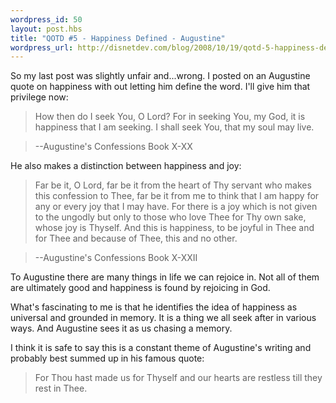 ```yaml
--- 
wordpress_id: 50
layout: post.hbs
title: "QOTD #5 - Happiness Defined - Augustine"
wordpress_url: http://disnetdev.com/blog/2008/10/19/qotd-5-happiness-defined-augustine/
---
```

So my last post was slightly unfair and...wrong. I posted on an
Augustine quote on happiness with out letting him define the word. I'll
give him that privilege now:

>How then do I seek You, O Lord? For in seeking You, my God, it is
>happiness that I am seeking. I shall seek You, that my soul may live.

>--Augustine's Confessions Book X-XX

He also makes a distinction between happiness and joy:

>Far be it, O Lord, far be it from the heart of Thy servant who makes
>this confession to Thee, far be it from me to think that I am happy
>for any or every joy that I may have. For there is a joy which is not
>given to the ungodly but only to those who love Thee for Thy own sake,
>whose joy is Thyself. And this is happiness, to be joyful in Thee and
>for Thee and because of Thee, this and no other.

>--Augustine's Confessions Book X-XXII

To Augustine there are many things in life we can rejoice in. Not all of
them are ultimately good and happiness is found by rejoicing in God.

What's fascinating to me is that he identifies the idea of happiness as
universal and grounded in memory. It is a thing we all seek after in
various ways. And Augustine sees it as us chasing a memory.

I think it is safe to say this is a constant theme of Augustine's
writing and probably best summed up in his famous quote:

>For Thou hast made us for Thyself and our hearts are restless till they
>rest in Thee.
